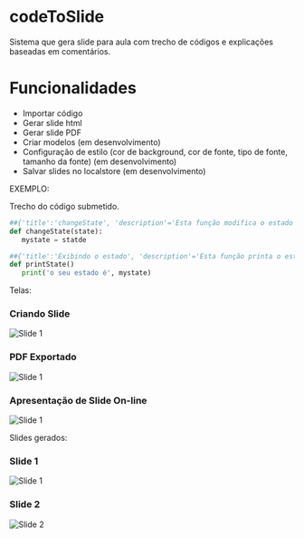 # codeToSlide
Sistema que gera slide para aula com trecho de códigos e explicações baseadas em comentários.

# Funcionalidades
* Importar código
* Gerar slide html
* Gerar slide PDF
* Criar modelos (em desenvolvimento)
* Configuração de estilo (cor de background, cor de fonte, tipo de fonte, tamanho da fonte)  (em desenvolvimento)
* Salvar slides no localstore (em desenvolvimento)

EXEMPLO:

Trecho do código submetido.

```python
##{'title':'changeState', 'description'='Esta função modifica o estado do usuário (state é uma string)'}
def changeState(state):
   mystate = statde

##{'title':'Exibindo o estado', 'description'='Esta função printa o estado do usuário no console.'}
def printState()
   print('o seu estado é', mystate)
```

Telas:
### Criando Slide
![Slide 1](https://github.com/LuisAraujo/codeToSlide/blob/main/screen_create.png?raw=true)

### PDF Exportado
![Slide 1](https://github.com/LuisAraujo/codeToSlide/blob/main/export_pdf.png?raw=true)

### Apresentação de Slide On-line
![Slide 1](https://github.com/LuisAraujo/codeToSlide/blob/main/slideonline.png?raw=true)



Slides gerados:
### Slide 1
![Slide 1](https://github.com/LuisAraujo/codeToSlide/blob/main/slide01.jpeg?raw=true)

### Slide 2
![Slide 2](https://github.com/LuisAraujo/codeToSlide/blob/main/slide02.jpeg?raw=true)


